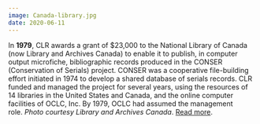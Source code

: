 ```yaml
---
image: Canada-library.jpg
date: 2020-06-11
---
```

In **1979**, CLR awards a grant of $23,000 to the National Library of Canada (now Library and Archives Canada) to enable it to publish, in computer output microfiche, bibliographic records produced in the CONSER (Conservation of Serials) project. CONSER was a cooperative file-building effort initiated in 1974 to develop a shared database of serials records. CLR funded and managed the project for several years, using the resources of 14 libraries in the United States and Canada, and the online computer facilities of OCLC, Inc. By 1979, OCLC had assumed the management role. _Photo courtesy Library and Archives Canada_. [Read more](https://www.clir.org/wp-content/uploads/sites/6/2020/06/1979-23rd-Annual-Report.pdf).
